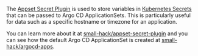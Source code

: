 The [Appset Secret Plugin](https://github.com/small-hack/appset-secret-plugin) is used to store variables in [Kubernetes Secrets](https://kubernetes.io/docs/concepts/configuration/secret/) that can be passed to Argo CD ApplicationSets. This is particularly useful for data such as a specific hostname or timezone for an application.

You can learn more about it at [small-hack/appset-secret-plugin](https://github.com/small-hack/appset-secret-plugin#applicationset-secret-plugin-generator) and you can see how the default Argo CD ApplicationSet is created at [small-hack/argocd-apps](https://github.com/small-hack/argocd-apps/blob/c9f43aa774af9ec7054741df6f19890ce25446c9/argocd/argocd_argocd_app.yaml#L27).
